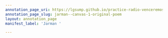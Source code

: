 ```yaml
---
annotation_page_uri: https://lgsump.github.io/practice-radio-venceremos/annotations/jarman--canvas-1-original-poem.json
annotation_page_slug: jarman--canvas-1-original-poem
layout: annotation_page
manifest_label: 'Jarman '

---
```

